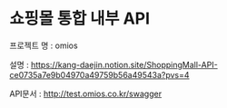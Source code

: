 # 쇼핑몰 통합 내부 API
프로젝트 명 : omios

설명 : https://kang-daejin.notion.site/ShoppingMall-API-ce0735a7e9b04970a49759b56a49543a?pvs=4

API문서 : http://test.omios.co.kr/swagger
